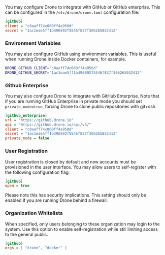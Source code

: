 You may configure Drone to integrate with GitHub or GitHub enterprise. This can be configured in the `/etc/drone/drone.toml` configuration file:

```ini
[github]
client = "c0aaff74c060ff4a950d"
secret = "1ac1eae5ff1b490892f5546f837f306265032412"
```

### Environment Variables

You may also configure GitHub using environment variables. This is useful when running Drone inside Docker containers, for example.

```bash
DRONE_GITHUB_CLIENT="c0aaff74c060ff4a950d"
DRONE_GITHUB_SECRET="1ac1eae5ff1b490892f5546f837f306265032412"
```

### Github Enterprise

You may also configure Drone to integrate with GitHub Enterprise. Note that if you are running GitHub Enterprise in private mode you should set `private_mode=true`, forcing Drone to clone public repositories with git+ssh.

```ini
[github_enterprise]
url = "https://github.drone.io"
api = "https://github.drone.io/api/v3/"
client = "c0aaff74c060ff4a950d"
secret = "1ac1eae5ff1b490892f5546f837f306265032412"
private_mode = false
```

### User Registration

User registration is closed by default and new accounts must be provisioned in the user interface. You may allow users to self-register with the following configuration flag:

```ini
[github]
open = true
```

Please note this has security implications. This setting should only be enabled if you are running Drone behind a firewall.

### Organization Whitelists

When specified, only users belonging to these organization may login to the system. Use this option to enable self-registration while still limiting access to the general public.

```ini
[github]
orgs = [ "drone", "docker" ]
```
